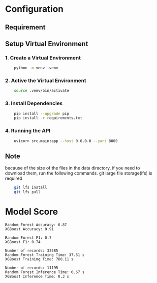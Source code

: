 # Configuration

## Requirement

## Setup Virtual Environment

### 1. Create a Virtual Environment
```bash
    python -m venv .venv
```

### 2. Active the Virtual Environment
```bash
    source .venv/bin/activate
```

### 3. Install Dependencies
```bash
    pip install --upgrade pip
    pip install -r requirements.txt
```

### 4. Running the API
```bash
    uvicorn src.main:app --host 0.0.0.0 --port 8000
```

## Note
because of the size of the files in the data directory, if you need to download them, run the following commands.
git large file storage(lfs) is required
```bash
    git lfs install
    git lfs pull
```

# Model Score

<!-- START_SCORE -->
```
Random Forest Accuracy: 0.87
XGBoost Accuracy: 0.91

Random Forest F1: 0.7
XGBoost F1: 0.74

Number of records: 33585
Random Forest Training Time: 37.51 s
XGBoost Training Time: 780.11 s

Number of records: 11195
Random Forest Inference Time: 0.67 s
XGBoost Inference Time: 0.3 s
```
<!-- END_SCORE -->